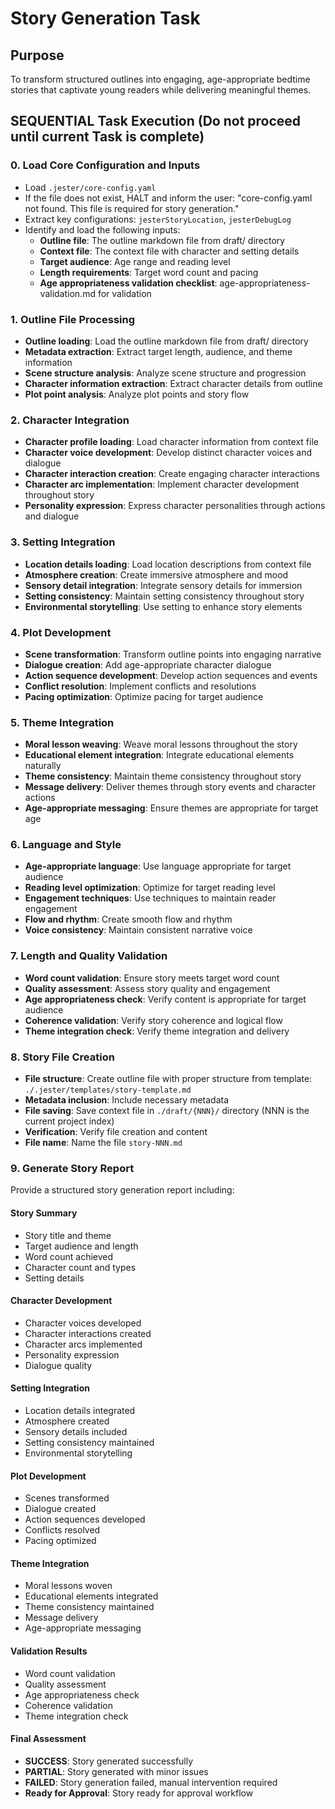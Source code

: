 

# Story Generation Task

## Purpose

To transform structured outlines into engaging, age-appropriate bedtime stories that captivate young readers while delivering meaningful themes.

## SEQUENTIAL Task Execution (Do not proceed until current Task is complete)

### 0. Load Core Configuration and Inputs

- Load `.jester/core-config.yaml`
- If the file does not exist, HALT and inform the user: "core-config.yaml not found. This file is required for story generation."
- Extract key configurations: `jesterStoryLocation`, `jesterDebugLog`
- Identify and load the following inputs:
  - **Outline file**: The outline markdown file from draft/ directory
  - **Context file**: The context file with character and setting details
  - **Target audience**: Age range and reading level
  - **Length requirements**: Target word count and pacing
  - **Age appropriateness validation checklist**: age-appropriateness-validation.md for validation

### 1. Outline File Processing

- **Outline loading**: Load the outline markdown file from draft/ directory
- **Metadata extraction**: Extract target length, audience, and theme information
- **Scene structure analysis**: Analyze scene structure and progression
- **Character information extraction**: Extract character details from outline
- **Plot point analysis**: Analyze plot points and story flow

### 2. Character Integration

- **Character profile loading**: Load character information from context file
- **Character voice development**: Develop distinct character voices and dialogue
- **Character interaction creation**: Create engaging character interactions
- **Character arc implementation**: Implement character development throughout story
- **Personality expression**: Express character personalities through actions and dialogue

### 3. Setting Integration

- **Location details loading**: Load location descriptions from context file
- **Atmosphere creation**: Create immersive atmosphere and mood
- **Sensory detail integration**: Integrate sensory details for immersion
- **Setting consistency**: Maintain setting consistency throughout story
- **Environmental storytelling**: Use setting to enhance story elements

### 4. Plot Development

- **Scene transformation**: Transform outline points into engaging narrative
- **Dialogue creation**: Add age-appropriate character dialogue
- **Action sequence development**: Develop action sequences and events
- **Conflict resolution**: Implement conflicts and resolutions
- **Pacing optimization**: Optimize pacing for target audience

### 5. Theme Integration

- **Moral lesson weaving**: Weave moral lessons throughout the story
- **Educational element integration**: Integrate educational elements naturally
- **Theme consistency**: Maintain theme consistency throughout story
- **Message delivery**: Deliver themes through story events and character actions
- **Age-appropriate messaging**: Ensure themes are appropriate for target age

### 6. Language and Style

- **Age-appropriate language**: Use language appropriate for target audience
- **Reading level optimization**: Optimize for target reading level
- **Engagement techniques**: Use techniques to maintain reader engagement
- **Flow and rhythm**: Create smooth flow and rhythm
- **Voice consistency**: Maintain consistent narrative voice

### 7. Length and Quality Validation

- **Word count validation**: Ensure story meets target word count
- **Quality assessment**: Assess story quality and engagement
- **Age appropriateness check**: Verify content is appropriate for target audience
- **Coherence validation**: Verify story coherence and logical flow
- **Theme integration check**: Verify theme integration and delivery

### 8. Story File Creation

- **File structure**: Create outline file with proper structure from template: `./.jester/templates/story-template.md`
- **Metadata inclusion**: Include necessary metadata
- **File saving**: Save context file in `./draft/{NNN}/` directory (NNN is the current project index)
- **Verification**: Verify file creation and content
- **File name**: Name the file `story-NNN.md`

### 9. Generate Story Report

Provide a structured story generation report including:

#### Story Summary
- Story title and theme
- Target audience and length
- Word count achieved
- Character count and types
- Setting details

#### Character Development
- Character voices developed
- Character interactions created
- Character arcs implemented
- Personality expression
- Dialogue quality

#### Setting Integration
- Location details integrated
- Atmosphere created
- Sensory details included
- Setting consistency maintained
- Environmental storytelling

#### Plot Development
- Scenes transformed
- Dialogue created
- Action sequences developed
- Conflicts resolved
- Pacing optimized

#### Theme Integration
- Moral lessons woven
- Educational elements integrated
- Theme consistency maintained
- Message delivery
- Age-appropriate messaging

#### Validation Results
- Word count validation
- Quality assessment
- Age appropriateness check
- Coherence validation
- Theme integration check

#### Final Assessment
- **SUCCESS**: Story generated successfully
- **PARTIAL**: Story generated with minor issues
- **FAILED**: Story generation failed, manual intervention required
- **Ready for Approval**: Story ready for approval workflow